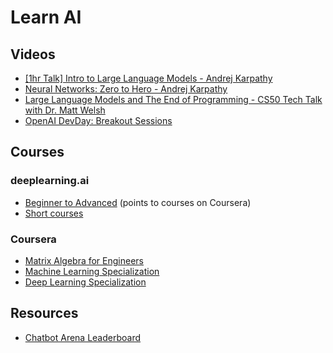 # Learn AI

## Videos

- [[1hr Talk] Intro to Large Language Models - Andrej Karpathy](https://youtu.be/zjkBMFhNj_g?si=0PSbTJo0yX2TEEnc)
- [Neural Networks: Zero to Hero - Andrej Karpathy](https://www.youtube.com/playlist?list=PLAqhIrjkxbuWI23v9cThsA9GvCAUhRvKZ)
- [Large Language Models and The End of Programming - CS50 Tech Talk with Dr. Matt Welsh](https://youtu.be/JhCl-GeT4jw?si=gEH6WgEsld_LQE5U)
- [OpenAI DevDay: Breakout Sessions](https://www.youtube.com/playlist?list=PLOXw6I10VTv-exVCRuRjbT6bqkfO74rWz)

## Courses

### deeplearning.ai
- [Beginner to Advanced](https://www.deeplearning.ai/courses/) (points to courses on Coursera)
- [Short courses](https://www.deeplearning.ai/short-courses/)

### Coursera
- [Matrix Algebra for Engineers](https://www.coursera.org/learn/matrix-algebra-engineers)
- [Machine Learning Specialization](https://www.coursera.org/specializations/machine-learning-introduction)
- [Deep Learning Specialization](https://www.coursera.org/specializations/deep-learning)

### 

## Resources
- [Chatbot Arena Leaderboard](https://huggingface.co/spaces/lmsys/chatbot-arena-leaderboard)
